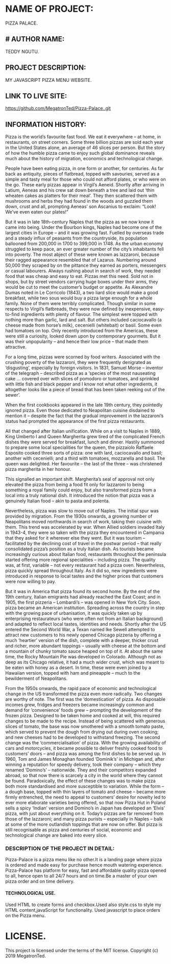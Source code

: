 # NAME OF PROJECT:
PIZZA PALACE.
## # AUTHOR NAME:
TEDDY NGUTU.
## PROJECT DESCRIPTION:
MY JAVASCRIPT PIZZA MENU WEBSITE.
## LINK TO LIVE SITE:
https://github.com/MegatronTed/Pizza-Palace..git
## INFORMATION HISTORY:
Pizza is the world’s favourite fast food. We eat it everywhere – at home, in restaurants, on street corners. Some three billion pizzas are sold each year in the United States alone, an average of 46 slices per person. But the story of how the humble pizza came to enjoy such global dominance reveals much about the history of migration, economics and technological change.

People have been eating pizza, in one form or another, for centuries. As far back as antiquity, pieces of flatbread, topped with savouries, served as a simple and tasty meal for those who could not afford plates, or who were on the go. These early pizzas appear in Virgil’s Aeneid. Shortly after arriving in Latium, Aeneas and his crew sat down beneath a tree and laid out ‘thin wheaten cakes as platters for their meal’. They then scattered them with mushrooms and herbs they had found in the woods and guzzled them down, crust and all, prompting Aeneas’ son Ascanius to exclaim: “Look! We’ve even eaten our plates!”

But it was in late 18th-century Naples that the pizza as we now know it came into being. Under the Bourbon kings, Naples had become one of the largest cities in Europe – and it was growing fast. Fuelled by overseas trade and a steady influx of peasants from the countryside, its population ballooned from 200,000 in 1700 to 399,000 in 1748. As the urban economy struggled to keep pace, an ever greater number of the city’s inhabitants fell into poverty. The most abject of these were known as lazzaroni, because their ragged appearance resembled that of Lazarus. Numbering around 50,000 they scraped by on the pittance they earned as porters, messengers or casual labourers. Always rushing about in search of work, they needed food that was cheap and easy to eat. Pizzas met this need. Sold not in shops, but by street vendors carrying huge boxes under their arms, they would be cut to meet the customer’s budget or appetite. As Alexandre Dumas noted in Le Corricolo (1843), a two liard slice would make a good breakfast, while two sous would buy a pizza large enough for a whole family. None of them were terribly complicated. Though similar in some respects to Virgil’s flatbreads, they were now defined by inexpensive, easy-to-find ingredients with plenty of flavour. The simplest were topped with nothing more than garlic, lard and salt. But others included caciocavallo (a cheese made from horse’s milk), cecenielli (whitebait) or basil. Some even had tomatoes on top. Only recently introduced from the Americas, these were still a curiosity, looked down upon by contemporary gourmets. But it was their unpopularity – and hence their low price – that made them attractive.

For a long time, pizzas were scorned by food writers. Associated with the crushing poverty of the lazzaroni, they were frequently denigrated as ‘disgusting’, especially by foreign visitors. In 1831, Samuel Morse – inventor of the telegraph – described pizza as a ‘species of the most nauseating cake … covered over with slices of pomodoro or tomatoes, and sprinkled with little fish and black pepper and I know not what other ingredients, it altogether looks like a piece of bread that has been taken reeking out of the sewer’.

When the first cookbooks appeared in the late 19th century, they pointedly ignored pizza. Even those dedicated to Neapolitan cuisine disdained to mention it – despite the fact that the gradual improvement in the lazzaroni’s status had prompted the appearance of the first pizza restaurants.

All that changed after Italian unification. While on a visit to Naples in 1889, King Umberto I and Queen Margherita grew tired of the complicated French dishes they were served for breakfast, lunch and dinner. Hastily summoned to prepare some local specialities for the queen, the pizzaiolo Raffaele Esposito cooked three sorts of pizza: one with lard, caciocavallo and basil; another with cecenielli; and a third with tomatoes, mozzarella and basil. The queen was delighted. Her favourite – the last of the three – was christened pizza margherita in her honour.

This signalled an important shift. Margherita’s seal of approval not only elevated the pizza from being a food fit only for lazzaroni to being something a royal family could enjoy, but also transformed pizza from a local into a truly national dish. It introduced the notion that pizza was a genuinely Italian food – akin to pasta and polenta.

Nevertheless, pizza was slow to move out of Naples. The initial spur was provided by migration. From the 1930s onwards, a growing number of Neapolitans moved northwards in search of work, taking their cuisine with them. This trend was accelerated by war. When Allied soldiers invaded Italy in 1943-4, they were so taken with the pizza they encountered in Campania that they asked for it wherever else they went. But it was tourism – facilitated by the declining cost of travel in the postwar period – that really consolidated pizza’s position as a truly Italian dish. As tourists became increasingly curious about Italian food, restaurants throughout the peninsula started offering more regional specialities – including pizza. The quality was, at first, variable – not every restaurant had a pizza oven. Nevertheless, pizza quickly spread throughout Italy. As it did so, new ingredients were introduced in response to local tastes and the higher prices that customers were now willing to pay.

But it was in America that pizza found its second home. By the end of the 19th century, Italian emigrants had already reached the East Coast; and in 1905, the first pizzeria – Lombardi’s – was opened in New York City. Soon, pizza became an American institution. Spreading across the country in step with the growing pace of urbanisation, it was quickly taken up by enterprising restaurateurs (who were often not from an Italian background) and adapted to reflect local tastes, identities and needs. Shortly after the US entered the Second World War, a Texan named Ike Sewell attempted to attract new customers to his newly opened Chicago pizzeria by offering a much ‘heartier’ version of the dish, complete with a deeper, thicker crust and richer, more abundant toppings – usually with cheese at the bottom and a mountain of chunky tomato sauce heaped on top of it. At about the same time, the Rocky Mountain Pie was developed in Colorado. Although not as deep as its Chicago relative, it had a much wider crust, which was meant to be eaten with honey as a desert. In time, these were even joined by a Hawaiian version, topped with ham and pineapple – much to the bewilderment of Neapolitans.

From the 1950s onwards, the rapid pace of economic and technological change in the US transformed the pizza even more radically. Two changes are worthy of note. The first was the ‘domestication’ of pizza. As disposable incomes grew, fridges and freezers became increasingly common and demand for ‘convenience’ foods grew – prompting the development of the frozen pizza. Designed to be taken home and cooked at will, this required changes to be made to the recipe. Instead of being scattered with generous slices of tomato, the base was now smothered with a smooth tomato paste, which served to prevent the dough from drying out during oven cooking; and new cheeses had to be developed to withstand freezing. The second change was the ‘commercialisation’ of pizza. With the growing availability of cars and motorcycles, it became possible to deliver freshly cooked food to customers’ doors – and pizza was among the first dishes to be served up. In 1960, Tom and James Monaghan founded ‘Dominik’s’ in Michigan and, after winning a reputation for speedy delivery, took their company – which they renamed ‘Domino’s’ – nationwide. They and their competitors expanded abroad, so that now there is scarcely a city in the world where they cannot be found.
Paradoxically, the effect of these changes was to make pizza both more standardised and more susceptible to variation. While the form – a dough base, topped with thin layers of tomato and cheese – became more firmly entrenched, the need to appeal to customers’ desire for novelty led to ever more elaborate varieties being offered, so that now Pizza Hut in Poland sells a spicy ‘Indian’ version and Domino’s in Japan has developed an ‘Elvis’ pizza, with just about everything on it.
Today’s pizzas are far removed from those of the lazzaroni; and many pizza purists – especially in Naples – balk at some of the more outlandish toppings that are now on offer. But pizza is still recognisable as pizza and centuries of social, economic and technological change are baked into every slice.
### DESCRIPTION OF THE PROJECT IN DETAIL:
Pizza-Palace is a pizza menu like no other.It is a landing page where pizza is ordered and made easy for purchase hence mouth watering experience.
Pizza-Palace has platform for easy, fast and affordable quality pizza opened to all, hence open to all 24/7 hours and on time.Be a master of your own pizza order and on time delivery.
#### TECHNOLOGICAL USE.
Used HTML to create forms and checkbox.Used also style.css to style my HTML content,javaScript for functionality.
Used javascript to place orders on the Pizza menu.
# LICENSE.
This project is licensed under the terms of the MIT license. Copyright (c) 2019 MegatronTed.

